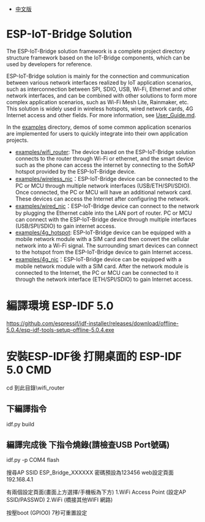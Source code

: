 - [中文版](README_CN.md)

# ESP-IoT-Bridge Solution

The ESP-IoT-Bridge solution framework is a complete project directory structure framework based on the IoT-Bridge components, which can be used by developers for reference.

ESP-IoT-Bridge solution is mainly for the connection and communication between various network interfaces realized by IoT application scenarios, such as interconnection between SPI, SDIO, USB, Wi-Fi, Ethernet and other network interfaces, and can be combined with other solutions to form more complex application scenarios, such as Wi-Fi Mesh Lite, Rainmaker, etc. This solution is widely used in wireless hotspots, wired network cards, 4G Internet access and other fields. For more information, see [User_Guide.md](components/iot_bridge/User_Guide.md).

In the [examples](examples) directory, demos of some common application scenarios are implemented for users to quickly integrate into their own application projects.

- [examples/wifi_router](examples/wifi_router): The device based on the ESP-IoT-Bridge solution connects to the router through Wi-Fi or ethernet, and the smart device such as the phone can access the internet by connecting to the SoftAP hotspot provided by the ESP-IoT-Bridge device.
- [examples/wireless_nic](examples/wireless_nic)：ESP-IoT-Bridge device can be connected to the PC or MCU through multiple network interfaces (USB/ETH/SPI/SDIO). Once connected, the PC or MCU will have an additional network card. These devices can access the Internet after configuring the network.
- [examples/wired_nic](examples/wired_nic)：ESP-IoT-Bridge device can connect to the network by plugging the Ethernet cable into the LAN port of router. PC or MCU can connect with the ESP-IoT-Bridge device through multiple interfaces (USB/SPI/SDIO) to gain internet access.
- [examples/4g_hotspot](examples/4g_hotspot): ESP-IoT-Bridge device can be equipped with a mobile network module with a SIM card and then convert the cellular network into a Wi-Fi signal. The surrounding smart devices can connect to the hotspot from the ESP-IoT-Bridge device to gain Internet access.
- [examples/4g_nic](examples/4g_nic)：ESP-IoT-Bridge device can be equipped with a mobile network module with a SIM card. After the network module is connected to the Internet, the PC or MCU can be connected to it through the network interface (ETH/SPI/SDIO) to gain Internet access.

# 編譯環境 ESP-IDF 5.0
https://github.com/espressif/idf-installer/releases/download/offline-5.0.4/esp-idf-tools-setup-offline-5.0.4.exe

# 安裝ESP-IDF後 打開桌面的 ESP-IDF 5.0 CMD
cd 到此目錄\wifi_router
## 下編譯指令
idf.py build 

## 編譯完成後 下指令燒錄(請檢查USB Port號碼)
idf.py -p COM4 flash

搜尋AP SSID
ESP_Bridge_XXXXXX 密碼預設為123456
web設定頁面 192.168.4.1

有兩個設定頁面(畫面上方選擇/手機板為下方)
1.WiFi Access Point  (設定AP SSID/PASSWD)
2.WiFi (橋接其他WIFI 網路)

按壓boot (GPIO0) 7秒可重置設定